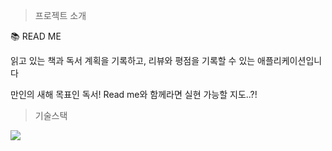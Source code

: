 > 프로젝트 소개

📚 READ ME
<aside>
읽고 있는 책과 독서 계획을 기록하고, 리뷰와 평점을 기록할 수 있는 애플리케이션입니다

만인의 새해 목표인 독서! Read me와 함께라면 실현 가능할 지도..?!
</aside>

> 기술스택

<img src="https://img.shields.io/badge/HTML-E34F26?style=flat-square&logo=HTML5&logoColor=white"/>





